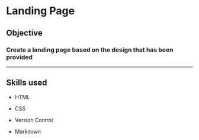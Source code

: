 # Landing Page

## Objective

### Create a landing page based on the design that has been provided

***

## Skills used

* HTML

* CSS

* Version Control

* Markdown
